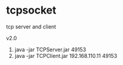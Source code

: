 # tcpsocket
tcp server and client

v2.0

1. java -jar TCPServer.jar 49153
2. java -jar TCPClient.jar 192.168.110.11 49153
